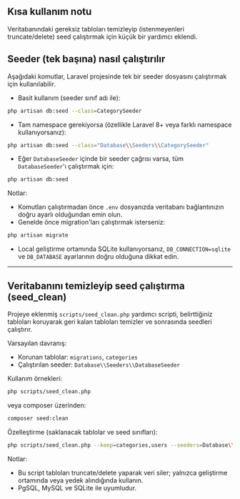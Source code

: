 ## Kısa kullanım notu

Veritabanındaki gereksiz tabloları temizleyip (istenmeyenleri truncate/delete) seed çalıştırmak için küçük bir yardımcı eklendi.

## Seeder (tek başına) nasıl çalıştırılır

Aşağıdaki komutlar, Laravel projesinde tek bir seeder dosyasını çalıştırmak için kullanılabilir.

-   Basit kullanım (seeder sınıf adı ile):

```bash
php artisan db:seed --class=CategorySeeder
```

-   Tam namespace gerekiyorsa (özellikle Laravel 8+ veya farklı namespace kullanıyorsanız):

```bash
php artisan db:seed --class="Database\\Seeders\\CategorySeeder"
```

-   Eğer `DatabaseSeeder` içinde bir seeder çağrısı varsa, tüm `DatabaseSeeder`'ı çalıştırmak için:

```bash
php artisan db:seed
```

Notlar:

-   Komutları çalıştırmadan önce `.env` dosyanızda veritabanı bağlantınızın doğru ayarlı olduğundan emin olun.
-   Genelde önce migration'ları çalıştırmak isterseniz:

```bash
php artisan migrate
```

-   Local geliştirme ortamında SQLite kullanıyorsanız, `DB_CONNECTION=sqlite` ve `DB_DATABASE` ayarlarının doğru olduğuna dikkat edin.

---

## Veritabanını temizleyip seed çalıştırma (seed_clean)

Projeye eklenmiş `scripts/seed_clean.php` yardımcı scripti, belirttiğiniz tabloları koruyarak geri kalan tabloları temizler ve sonrasında seedleri çalıştırır.

Varsayılan davranış:

- Korunan tablolar: `migrations`, `categories`
- Çalıştırılan seeder: `Database\\Seeders\\DatabaseSeeder`

Kullanım örnekleri:

```bash
php scripts/seed_clean.php
```

veya composer üzerinden:

```bash
composer seed:clean
```

Özelleştirme (saklanacak tablolar ve seed sınıfları):

```bash
php scripts/seed_clean.php --keep=categories,users --seeders=Database\\\\Seeders\\\\CategorySeeder,Database\\\\Seeders\\\\UserSeeder
```

Notlar:
- Bu script tabloları truncate/delete yaparak veri siler; yalnızca geliştirme ortamında veya yedek alındığında kullanın.
- PgSQL, MySQL ve SQLite ile uyumludur.


